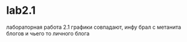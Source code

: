 # lab2.1
лабораторная работа 2.1 графики совпадают, инфу брал с метанита блогов и чьего то личного блога
